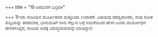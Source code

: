 +++
title = "10 ಅರಮನೆಗೆ ಬನ್ದಖಿಳ"

+++
1)ಇದು ಸಂಜಯನ ಮೂರ್ಖತನದ ಮತ್ತೊಂದು ಉದಾರಣೆ. ವಿಷಯವು ರಹಸ್ಯವಾಗಿರಲಿ, ನಾವು ಸೋತ ಸುದ್ದಿಯನ್ನು ಹರಡಬೇಡ, ಭಾನುಮತಿಗೆ ನಾನು ಗೆಲ್ಲುವ ಬಗ್ಗೆ ನಂಬಿಕೆಯಿಂದ ಹೇಳು-ಎಂದು ದುರ್ಯೋಧನ ಹೇಳಿಕಳಿಸಿದ್ದರೆ, ಸಂಜಯ ಅದಕ್ಕೆ ವಿರುದ್ಧವಾದುದನ್ನೇ ಮಾಡಿದ್ದಾನೆ.